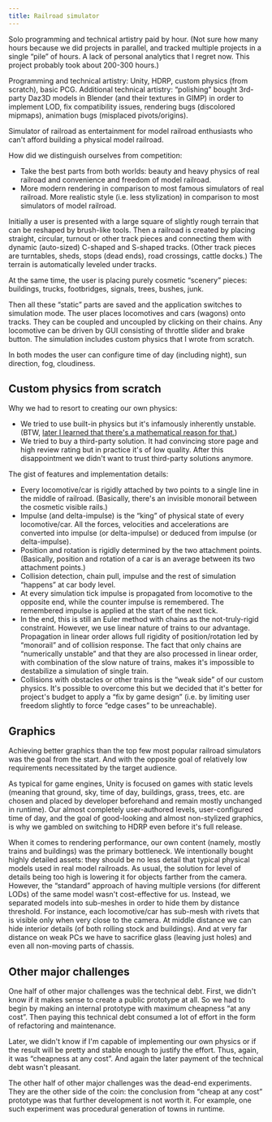 ```yaml
---
title: Railroad simulator
---
```


Solo programming and technical artistry paid by hour.
(Not sure how many hours because we did projects in parallel, and tracked multiple projects in a single “pile” of hours.
A lack of personal analytics that I regret now.
This project probably took about 200­­­-300 hours.)

Programming and technical artistry: Unity, HDRP, custom physics (from scratch), basic PCG.
Additional technical artistry: “polishing” bought 3rd-party Daz3D models in Blender (and their textures in GIMP) in order to
implement LOD, fix compatibility issues, rendering bugs (discolored mipmaps), animation bugs (misplaced pivots/origins).

Simulator of railroad as entertainment for model railroad enthusiasts who can't afford building a physical model railroad.

How did we distinguish ourselves from competition:

- Take the best parts from both worlds: beauty and heavy physics of real railroad and convenience and freedom of model railroad.
- More modern rendering in comparison to most famous simulators of real railroad.
  More realistic style (i.e. less stylization) in comparison to most simulators of model railroad.

Initially a user is presented with a large square of slightly rough terrain
that can be reshaped by brush-like tools.
Then a railroad is created by placing straight, circular, turnout or other track pieces
and connecting them with dynamic (auto-sized) C-shaped and S-shaped tracks.
(Other track pieces are turntables, sheds, stops (dead ends), road crossings, cattle docks.)
The terrain is automatically leveled under tracks.

At the same time, the user is placing purely cosmetic “scenery” pieces: buildings, trucks, footbridges, signals, trees, bushes, junk.

Then all these “static” parts are saved and the application switches to simulation mode.
The user places locomotives and cars (wagons) onto tracks. They can be coupled and uncoupled by clicking on their chains.
Any locomotive can be driven by GUI consisting of throttle slider and brake button.
The simulation includes custom physics that I wrote from scratch.

In both modes the user can configure time of day (including night), sun direction, fog, cloudiness.

## Custom physics from scratch

Why we had to resort to creating our own physics:

- We tried to use built-in physics but it's infamously inherently unstable.
  (BTW, [later I learned that there's a mathematical reason for that.](https://en.wikipedia.org/wiki/Euler_method#Numerical_stability))
- We tried to buy a third-party solution.
  It had convincing store page and high review rating but in practice it's of low quality.
  After this disappointment we didn't want to trust third-party solutions anymore.

The gist of features and implementation details:

- Every locomotive/car is rigidly attached by two points to a single line in the middle of railroad.
  (Basically, there's an invisible monorail between the cosmetic visible rails.)
- Impulse (and delta-impulse) is the “king” of physical state of every locomotive/car.
  All the forces, velocities and accelerations are converted into impulse (or delta-impulse) or deduced from impulse (or delta-impulse).
- Position and rotation is rigidly determined by the two attachment points. (Basically, position and rotation of a car is an average between its two attachment points.)
- Collision detection, chain pull, impulse and the rest of simulation “happens” at car body level.
- At every simulation tick impulse is propagated from locomotive to the opposite end, while the counter impulse is remembered. The remembered impulse is applied at the start of the next tick.
- In the end, this is still an Euler method with chains as the not-truly-rigid constraint.
  However, we use linear nature of trains to our advantage.
  Propagation in linear order allows full rigidity of position/rotation led by “monorail” and of collision response.
  The fact that only chains are “numerically unstable” and that they are also processed in linear order,
  with combination of the slow nature of trains, makes it's impossible to destabilize a simulation of single train.
- Collisions with obstacles or other trains is the “weak side” of our custom physics.
  It's possible to overcome this but we decided that it's better for project's budget to apply a “fix by game design”
  (i.e. by limiting user freedom slightly to force “edge cases” to be unreachable).

## Graphics

Achieving better graphics than the top few most popular railroad simulators was the goal from the start.
And with the opposite goal of relatively low requirements necessitated by the target audience.

As typical for game engines, Unity is focused on games with static levels
(meaning that ground, sky, time of day, buildings, grass, trees, etc. are chosen and placed by developer beforehand
and remain mostly unchanged in runtime).
Our almost completely user-authored levels, user-configured time of day,
and the goal of good-looking and almost non-stylized graphics,
is why we gambled on switching to HDRP even before it's full release.

When it comes to rendering performance, our own content (namely, mostly trains and buildings) was the primary bottleneck.
We intentionally bought highly detailed assets: they should be no less detail that typical physical models used in real model railroads.
As usual, the solution for level of details being too high is lowering it for objects farther from the camera.
However, the “standard” approach of having multiple versions (for different LODs) of the same model wasn't cost-effective for us.
Instead, we separated models into sub-meshes in order to hide them by distance threshold.
For instance, each locomotive/car has sub-mesh with rivets that is visible only when very close to the camera.
At middle distance we can hide interior details (of both rolling stock and buildings).
And at very far distance on weak PCs we have to sacrifice glass (leaving just holes) and even all non-moving parts of chassis.

## Other major challenges

One half of other major challenges was the technical debt.
First, we didn't know if it makes sense to create a public prototype at all.
So we had to begin by making an internal prototype with maximum cheapness “at any cost”.
Then paying this technical debt consumed a lot of effort in the form of refactoring and maintenance.

Later, we didn't know if I'm capable of implementing our own physics or if the result will be pretty and stable enough to justify the effort.
Thus, again, it was “cheapness at any cost”. And again the later payment of the technical debt wasn't pleasant.

The other half of other major challenges was the dead-end experiments.
They are the other side of the coin:
the conclusion from “cheap at any cost” prototype was that further development is not worth it.
For example, one such experiment was procedural generation of towns in runtime.
